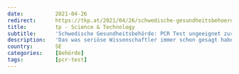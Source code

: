 ```yaml
---
date:          2021-04-26
redirect:      https://tkp.at/2021/04/26/schwedische-gesundheitsbehoerde-pcr-test-ungeeignet-zur-feststellung-von-infektiositaet/
title:         tp - Science & Technology
subtitle:      'Schwedische Gesundheitsbehörde: PCR Test ungeeignet zur Feststellung von Infektiosität'
description:   'Das was seriöse Wissenschaftler immer schon gesagt haben, bestätigt auch die Gesundheitsbehörde in Schweden. Auf der Webseite von Folkhälsomyndigheten findet sich eine aktuelle Definition, was der PCR Test kann und was nicht und wofür er verwendet werden soll und wofür nicht. Hier eine Übersetzung des Textes auf der Webseite (Hervorhebungen von mir): Die Gesundheitsbehörde hat …'
country:       SE
categories:    [Behörde]
tags:          [pcr-test]
---
```

